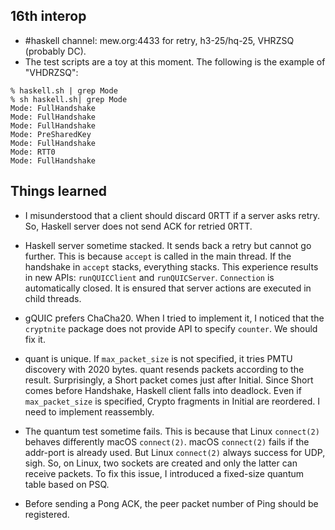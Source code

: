 ## 16th interop

- #haskell channel: mew.org:4433 for retry, h3-25/hq-25, VHRZSQ (probably DC).
- The test scripts are a toy at this moment.
  The following is the example of "VHDRZSQ":

```
% haskell.sh | grep Mode
% sh haskell.sh| grep Mode
Mode: FullHandshake
Mode: FullHandshake
Mode: FullHandshake
Mode: PreSharedKey
Mode: FullHandshake
Mode: RTT0
Mode: FullHandshake
```

## Things learned

- I misunderstood that a client should discard 0RTT if a server asks
  retry. So, Haskell server does not send ACK for retried 0RTT.

- Haskell server sometime stacked. It sends back a retry but cannot go
  further. This is because `accept` is called in the main thread. If
  the handshake in `accept` stacks, everything stacks. This experience
  results in new APIs: `runQUICClient` and
  `runQUICServer`. `Connection` is automatically closed. It is ensured
  that server actions are executed in child threads.

- gQUIC prefers ChaCha20. When I tried to implement it, I noticed that
  the `cryptnite` package does not provide API to specify
  `counter`. We should fix it.

- quant is unique. If `max_packet_size` is not specified, it tries
  PMTU discovery with 2020 bytes. quant resends packets according to
  the result. Surprisingly, a Short packet comes just after
  Initial. Since Short comes before Handshake, Haskell client falls
  into deadlock. Even if `max_packet_size` is specified, Crypto
  fragments in Initial are reordered. I need to implement reassembly.

- The quantum test sometime fails. This is because that Linux
  `connect(2)` behaves differently macOS `connect(2)`. macOS
  `connect(2)` fails if the addr-port is already used. But Linux
  `connect(2)` always success for UDP, sigh. So, on Linux, two sockets
  are created and only the latter can receive packets. To fix this
  issue, I introduced a fixed-size quantum table based on PSQ.

- Before sending a Pong ACK, the peer packet number of Ping should
  be registered.
